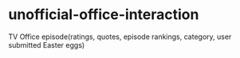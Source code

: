 # unofficial-office-interaction
TV Office episode(ratings, quotes, episode rankings, category, user submitted Easter eggs)  
